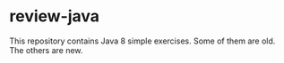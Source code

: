 # review-java
This repository contains Java 8 simple exercises. Some of them are old. The others are new.
